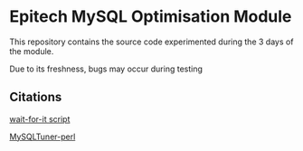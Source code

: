 # Epitech MySQL Optimisation Module
This repository contains the source code experimented during the 3 days of the module.

Due to its freshness, bugs may occur during testing 

## Citations
[wait-for-it script](https://github.com/vishnubob/wait-for-it)

[MySQLTuner-perl](https://github.com/major/MySQLTuner-perl)
